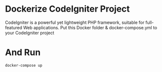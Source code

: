 # Dockerize CodeIgniter  Project

CodeIgniter is a powerful yet lightweight PHP framework, suitable for full-featured Web applications. Put this Docker folder & docker-compose.yml to your CodeIgniter project

# And Run
```shell
docker-compose up
```